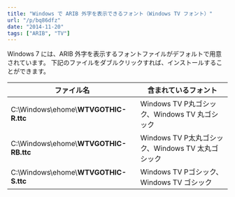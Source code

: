 ```yaml
---
title: "Windows で ARIB 外字を表示できるフォント（Windows TV フォント）"
url: "/p/bq86dfz"
date: "2014-11-20"
tags: ["ARIB", "TV"]
---
```

Windows 7 には、ARIB 外字を表示するフォントファイルがデフォルトで用意されています。
下記のファイルをダブルクリックすれば、インストールすることができます。

| ファイル名 | 含まれているフォント |
| ---- | ---- |
| C:\Windows\ehome\\**WTVGOTHIC-R.ttc** | Windows TV P丸ゴシック、Windows TV 丸ゴシック |
| C:\Windows\ehome\\**WTVGOTHIC-RB.ttc** | Windows TV P太丸ゴシック、Windows TV 太丸ゴシック |
| C:\Windows\ehome\\**WTVGOTHIC-S.ttc** | Windows TV Pゴシック、Windows TV ゴシック |
